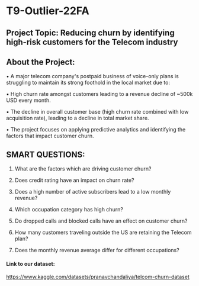# T9-Outlier-22FA

## Project Topic: Reducing churn by identifying high-risk customers for the Telecom industry

## About the Project:
• A major telecom company's postpaid business of voice-only plans is struggling to 
maintain its strong foothold in the local market due to:

  ▪ High churn rate amongst customers leading to a revenue decline of ~500k USD 
every month. 
  
  ▪ The decline in overall customer base (high churn rate combined with low acquisition 
rate), leading to a decline in total market share. 

• The project focuses on applying predictive analytics and identifying the factors that 
impact customer churn.

## SMART QUESTIONS:
1. What are the factors which are driving customer churn?

2. Does credit rating have an impact on churn rate?

3. Does a high number of active subscribers lead to a low monthly revenue?

4. Which occupation category has high churn?

5. Do dropped calls and blocked calls have an effect on customer churn?

6. How many customers traveling outside the US are retaining the Telecom plan?

7. Does the monthly revenue average differ for different occupations?


#### Link to our dataset:
https://www.kaggle.com/datasets/pranavchandaliya/telcom-churn-dataset
